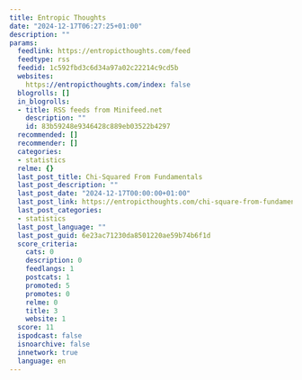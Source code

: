 ```yaml
---
title: Entropic Thoughts
date: "2024-12-17T06:27:25+01:00"
description: ""
params:
  feedlink: https://entropicthoughts.com/feed
  feedtype: rss
  feedid: 1c592fbd3c6d34a97a02c22214c9cd5b
  websites:
    https://entropicthoughts.com/index: false
  blogrolls: []
  in_blogrolls:
  - title: RSS feeds from Minifeed.net
    description: ""
    id: 83b59248e9346428c889eb03522b4297
  recommended: []
  recommender: []
  categories:
  - statistics
  relme: {}
  last_post_title: Chi-Squared From Fundamentals
  last_post_description: ""
  last_post_date: "2024-12-17T00:00:00+01:00"
  last_post_link: https://entropicthoughts.com/chi-square-from-fundamentals
  last_post_categories:
  - statistics
  last_post_language: ""
  last_post_guid: 6e23ac71230da8501220ae59b74b6f1d
  score_criteria:
    cats: 0
    description: 0
    feedlangs: 1
    postcats: 1
    promoted: 5
    promotes: 0
    relme: 0
    title: 3
    website: 1
  score: 11
  ispodcast: false
  isnoarchive: false
  innetwork: true
  language: en
---
```

